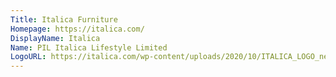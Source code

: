 ```yaml
---
Title: Italica Furniture
Homepage: https://italica.com/
DisplayName: Italica
Name: PIL Italica Lifestyle Limited
LogoURL: https://italica.com/wp-content/uploads/2020/10/ITALICA_LOGO_new_4-e1620294607106.png
---
```



